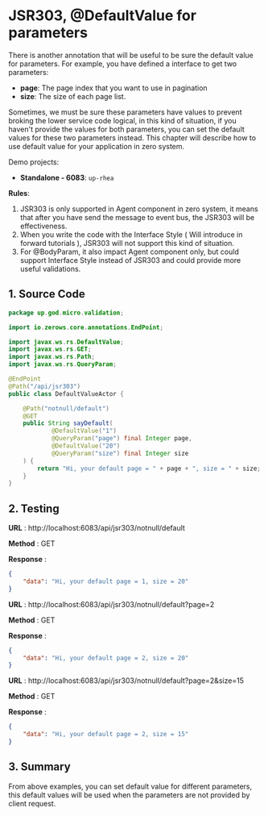 # JSR303, @DefaultValue for parameters

There is another annotation that will be useful to be sure the default value for parameters. For example, you have
defined a interface to get two parameters:

* **page**: The page index that you want to use in pagination
* **size**: The size of each page list.

Sometimes, we must be sure these parameters have values to prevent broking the lower service code logical, in this kind
of situation, if you haven't provide the values for both parameters, you can set the default values for these two
parameters instead. This chapter will describe how to use default value for your application in zero system.

Demo projects:

* **Standalone - 6083**: `up-rhea`

**Rules**:

1. JSR303 is only supported in Agent component in zero system, it means that after you have send the message to event
   bus, the JSR303 will be effectiveness.
2. When you write the code with the Interface Style \( Will introduce in forward tutorials \), JSR303 will not support
   this kind of situation.
3. For @BodyParam, it also impact Agent component only, but could support Interface Style instead of JSR303 and could
   provide more useful validations.

## 1. Source Code

```java
package up.god.micro.validation;

import io.zerows.core.annotations.EndPoint;

import javax.ws.rs.DefaultValue;
import javax.ws.rs.GET;
import javax.ws.rs.Path;
import javax.ws.rs.QueryParam;

@EndPoint
@Path("/api/jsr303")
public class DefaultValueActor {

    @Path("notnull/default")
    @GET
    public String sayDefault(
            @DefaultValue("1")
            @QueryParam("page") final Integer page,
            @DefaultValue("20")
            @QueryParam("size") final Integer size
    ) {
        return "Hi, your default page = " + page + ", size = " + size;
    }
}
```

## 2. Testing

**URL** : http://localhost:6083/api/jsr303/notnull/default

**Method** : GET

**Response** :

```json
{
    "data": "Hi, your default page = 1, size = 20"
}
```

**URL** : http://localhost:6083/api/jsr303/notnull/default?page=2

**Method** : GET

**Response** :

```json
{
    "data": "Hi, your default page = 2, size = 20"
}
```

**URL** : http://localhost:6083/api/jsr303/notnull/default?page=2&size=15

**Method** : GET

**Response** :

```json
{
    "data": "Hi, your default page = 2, size = 15"
}
```

## 3. Summary

From above examples, you can set default value for different parameters, this default values will be used when the
parameters are not provided by client request.



